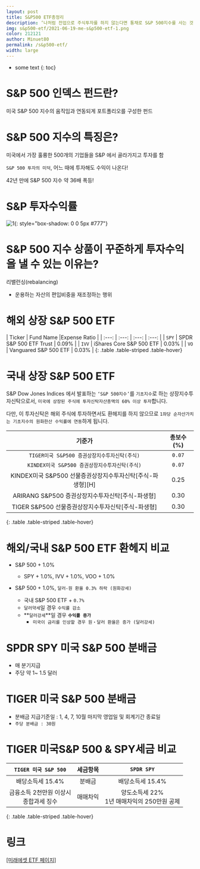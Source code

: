 ```yaml
---
layout: post
title: S&P500 ETF총정리
description: ‘나처럼 전업으로 주식투자를 하지 않는다면 통채로 S&P 500지수를 사는 것이 낫다’ 一 워런 버핏
img: s&p500-etf/2021-06-19-me-s&p500-etf-1.png
color: 212121
author: Minuet80
permalink: /s&p500-etf/
width: large
---
```


* some text
{: toc}

# S&P 500 인덱스 펀드란?
미국 S&P 500 지수의 움직임과 연동되게 포트폴리오를 구성한 펀드

# S&P 500 지수의 특징은?
미국에서 가장 훌륭한 500개의 기업들을 S&P 에서 골라가지고 투자를 함

``S&P 500 투자의 미덕``, 어느 때에 투자해도 수익이 나온다!

42년 만에 S&P 500 지수 약 36배 폭등!

# S&P 투자수익률
![1]({{site.baseurl}}/images/s&p500-etf/2021-06-19-me-s&p500-etf-2.png){: style="box-shadow: 0 0 5px #777"}

# S&P 500 지수 상품이 꾸준하게 투자수익을 낼 수 있는 이유는?
리밸런싱(rebalancing) 
  - 운용하는 자산의 편입비중을 재조정하는 행위

# 해외 상장 S&P 500 ETF

| Ticker | Fund Name |Expense Ratio |
| :---: | :---: | :---: | :---: |
| ``SPY`` | SPDR S&P 500 ETF Trust | 0.09% |
| ``IVV`` | iShares Core S&P 500 ETF | 0.03% |
| ``VO`` | Vanguared S&P 500 ETF | 0.03% |
{: .table .table-striped .table-hover}

# 국내 상장 S&P 500 ETF

S&P Dow Jones Indices 에서 발표하는 ``‘S&P 500지수’``를 ``기초지수``로 하는 상장지수투자신탁으로서, ``미국에 상장된 주식에 투자신탁자산총액의 60% 이상 투자``합니다.

다만, 이 투자신탁은 해외 주식에 투자하면서도 환헤지를 하지 않으므로 ``1좌당 순자산가치는 기초지수의 원화한산 수익률에 연동``하게 됩니다.

| 기준가 | 총보수(%) |
| :---: | :---: |
| ``TIGER미국 S&P500 증권상장지수투자신탁(주식)`` | ``0.07`` |
| ``KINDEX미국 S&P500 증권상장지수투자신탁(주식)`` | ``0.07`` |
| KINDEX미국 S&P500 선물증권상장지수투자신탁[주식-파생형][H] | 0.25 |
| ARIRANG S&P500 증권상장지수투자신탁[주식-파생형] | 0.30 |
| TIGER S&P500 선물증권상장지수투자신탁[주식-파생형] | 0.30 |
{: .table .table-striped .table-hover}

# 해외/국내 S&P 500 ETF 환헤지 비교
- S&P 500 + 1.0%
  - SPY + 1.0%, IVV + 1.0%, VOO + 1.0%

- S&P 500 + 1.0%, ``달러-원 환율 0.3% 하락 (원화강세)``
  - 국내 S&P 500 ETF + ``0.7%`` 
  - ``달러약세``일 경우 ``수익률 감소``
  - **``달러강세``**일 경우 **``수익률 증가``**
    - ``미국이 금리를 인상할 경우 원・달러 환율은 증가 (달러강세)``

# SPDR SPY 미국 S&P 500 분배금
- 매 분기지급
- 주당 약 1~ 1.5 달러

# TIGER 미국 S&P 500 분배금
- 분배금 지급기준일 : 1, 4, 7, 10월 마지막 영업일 및 회계기간 종료일
- ``주당 분배금 : 30원``

# TIGER 미국S&P 500 & SPY세금 비교

| ``TIGER 미국 S&P 500`` | 세금항목 | ``SPDR SPY`` |
| :---: | :---: | :---: |
| 배당소득세 15.4% | 분배금 | 배당소득세 15.4% |
| 금융소득 2천만원 이상시<br>종합과세 징수 | 매매차익 | 양도소득세 22%<br>1년 매매차익의 250만원 공제 |
{: .table .table-striped .table-hover}

# 링크
[[미래에셋 ETF 페이지]][a]

[a]: https://www.tigeretf.com/npc/search/searchDetail.do?searchWord=s%26p500&inTag=


<style>
.page-container {max-width: 1200px}
</style>